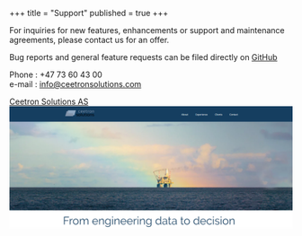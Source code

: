 +++
title = "Support"
published = true
+++

For inquiries for new features, enhancements or support and maintenance agreements, please contact us for an offer.

Bug reports and general feature requests can be filed directly on [GitHub](https://github.com/OPM/ResInsight/issues?state=open)

Phone : +47 73 60 43 00 <br>
e-mail : info@ceetronsolutions.com

[Ceetron Solutions AS](http://www.ceetronsolutions.com) <br>
![](images/CeetronSolutionWebPage.png)

